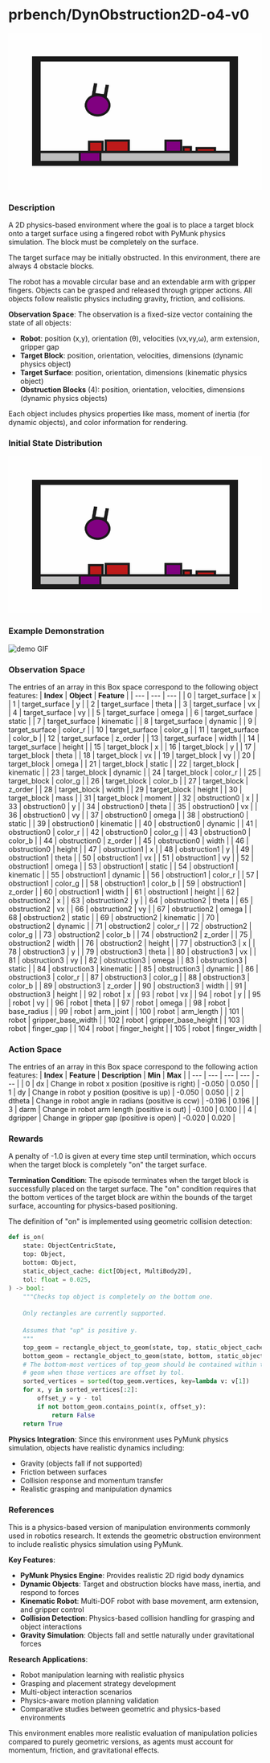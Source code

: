 # prbench/DynObstruction2D-o4-v0
![random action GIF](assets/random_action_gifs/DynObstruction2D-o4.gif)

### Description
A 2D physics-based environment where the goal is to place a target block onto a target surface using a fingered robot with PyMunk physics simulation. The block must be completely on the surface.

The target surface may be initially obstructed. In this environment, there are always 4 obstacle blocks.

The robot has a movable circular base and an extendable arm with gripper fingers. Objects can be grasped and released through gripper actions. All objects follow realistic physics including gravity, friction, and collisions.

**Observation Space**: The observation is a fixed-size vector containing the state of all objects:
- **Robot**: position (x,y), orientation (θ), velocities (vx,vy,ω), arm extension, gripper gap
- **Target Block**: position, orientation, velocities, dimensions (dynamic physics object)
- **Target Surface**: position, orientation, dimensions (kinematic physics object)
- **Obstruction Blocks** (4): position, orientation, velocities, dimensions (dynamic physics objects)

Each object includes physics properties like mass, moment of inertia (for dynamic objects), and color information for rendering.

### Initial State Distribution
![initial state GIF](assets/initial_state_gifs/DynObstruction2D-o4.gif)

### Example Demonstration
![demo GIF](assets/demo_gifs/DynObstruction2D-o4.gif)

### Observation Space
The entries of an array in this Box space correspond to the following object features:
| **Index** | **Object** | **Feature** |
| --- | --- | --- |
| 0 | target_surface | x |
| 1 | target_surface | y |
| 2 | target_surface | theta |
| 3 | target_surface | vx |
| 4 | target_surface | vy |
| 5 | target_surface | omega |
| 6 | target_surface | static |
| 7 | target_surface | kinematic |
| 8 | target_surface | dynamic |
| 9 | target_surface | color_r |
| 10 | target_surface | color_g |
| 11 | target_surface | color_b |
| 12 | target_surface | z_order |
| 13 | target_surface | width |
| 14 | target_surface | height |
| 15 | target_block | x |
| 16 | target_block | y |
| 17 | target_block | theta |
| 18 | target_block | vx |
| 19 | target_block | vy |
| 20 | target_block | omega |
| 21 | target_block | static |
| 22 | target_block | kinematic |
| 23 | target_block | dynamic |
| 24 | target_block | color_r |
| 25 | target_block | color_g |
| 26 | target_block | color_b |
| 27 | target_block | z_order |
| 28 | target_block | width |
| 29 | target_block | height |
| 30 | target_block | mass |
| 31 | target_block | moment |
| 32 | obstruction0 | x |
| 33 | obstruction0 | y |
| 34 | obstruction0 | theta |
| 35 | obstruction0 | vx |
| 36 | obstruction0 | vy |
| 37 | obstruction0 | omega |
| 38 | obstruction0 | static |
| 39 | obstruction0 | kinematic |
| 40 | obstruction0 | dynamic |
| 41 | obstruction0 | color_r |
| 42 | obstruction0 | color_g |
| 43 | obstruction0 | color_b |
| 44 | obstruction0 | z_order |
| 45 | obstruction0 | width |
| 46 | obstruction0 | height |
| 47 | obstruction1 | x |
| 48 | obstruction1 | y |
| 49 | obstruction1 | theta |
| 50 | obstruction1 | vx |
| 51 | obstruction1 | vy |
| 52 | obstruction1 | omega |
| 53 | obstruction1 | static |
| 54 | obstruction1 | kinematic |
| 55 | obstruction1 | dynamic |
| 56 | obstruction1 | color_r |
| 57 | obstruction1 | color_g |
| 58 | obstruction1 | color_b |
| 59 | obstruction1 | z_order |
| 60 | obstruction1 | width |
| 61 | obstruction1 | height |
| 62 | obstruction2 | x |
| 63 | obstruction2 | y |
| 64 | obstruction2 | theta |
| 65 | obstruction2 | vx |
| 66 | obstruction2 | vy |
| 67 | obstruction2 | omega |
| 68 | obstruction2 | static |
| 69 | obstruction2 | kinematic |
| 70 | obstruction2 | dynamic |
| 71 | obstruction2 | color_r |
| 72 | obstruction2 | color_g |
| 73 | obstruction2 | color_b |
| 74 | obstruction2 | z_order |
| 75 | obstruction2 | width |
| 76 | obstruction2 | height |
| 77 | obstruction3 | x |
| 78 | obstruction3 | y |
| 79 | obstruction3 | theta |
| 80 | obstruction3 | vx |
| 81 | obstruction3 | vy |
| 82 | obstruction3 | omega |
| 83 | obstruction3 | static |
| 84 | obstruction3 | kinematic |
| 85 | obstruction3 | dynamic |
| 86 | obstruction3 | color_r |
| 87 | obstruction3 | color_g |
| 88 | obstruction3 | color_b |
| 89 | obstruction3 | z_order |
| 90 | obstruction3 | width |
| 91 | obstruction3 | height |
| 92 | robot | x |
| 93 | robot | vx |
| 94 | robot | y |
| 95 | robot | vy |
| 96 | robot | theta |
| 97 | robot | omega |
| 98 | robot | base_radius |
| 99 | robot | arm_joint |
| 100 | robot | arm_length |
| 101 | robot | gripper_base_width |
| 102 | robot | gripper_base_height |
| 103 | robot | finger_gap |
| 104 | robot | finger_height |
| 105 | robot | finger_width |


### Action Space
The entries of an array in this Box space correspond to the following action features:
| **Index** | **Feature** | **Description** | **Min** | **Max** |
| --- | --- | --- | --- | --- |
| 0 | dx | Change in robot x position (positive is right) | -0.050 | 0.050 |
| 1 | dy | Change in robot y position (positive is up) | -0.050 | 0.050 |
| 2 | dtheta | Change in robot angle in radians (positive is ccw) | -0.196 | 0.196 |
| 3 | darm | Change in robot arm length (positive is out) | -0.100 | 0.100 |
| 4 | dgripper | Change in gripper gap (positive is open) | -0.020 | 0.020 |


### Rewards
A penalty of -1.0 is given at every time step until termination, which occurs when the target block is completely "on" the target surface.

**Termination Condition**: The episode terminates when the target block is successfully placed on the target surface. The "on" condition requires that the bottom vertices of the target block are within the bounds of the target surface, accounting for physics-based positioning.

The definition of "on" is implemented using geometric collision detection:
```python
def is_on(
    state: ObjectCentricState,
    top: Object,
    bottom: Object,
    static_object_cache: dict[Object, MultiBody2D],
    tol: float = 0.025,
) -> bool:
    """Checks top object is completely on the bottom one.

    Only rectangles are currently supported.

    Assumes that "up" is positive y.
    """
    top_geom = rectangle_object_to_geom(state, top, static_object_cache)
    bottom_geom = rectangle_object_to_geom(state, bottom, static_object_cache)
    # The bottom-most vertices of top_geom should be contained within the bottom
    # geom when those vertices are offset by tol.
    sorted_vertices = sorted(top_geom.vertices, key=lambda v: v[1])
    for x, y in sorted_vertices[:2]:
        offset_y = y - tol
        if not bottom_geom.contains_point(x, offset_y):
            return False
    return True
```

**Physics Integration**: Since this environment uses PyMunk physics simulation, objects have realistic dynamics including:
- Gravity (objects fall if not supported)
- Friction between surfaces
- Collision response and momentum transfer
- Realistic grasping and manipulation dynamics


### References
This is a physics-based version of manipulation environments commonly used in robotics research. It extends the geometric obstruction environment to include realistic physics simulation using PyMunk.

**Key Features**:
- **PyMunk Physics Engine**: Provides realistic 2D rigid body dynamics
- **Dynamic Objects**: Target and obstruction blocks have mass, inertia, and respond to forces
- **Kinematic Robot**: Multi-DOF robot with base movement, arm extension, and gripper control
- **Collision Detection**: Physics-based collision handling for grasping and object interactions
- **Gravity Simulation**: Objects fall and settle naturally under gravitational forces

**Research Applications**:
- Robot manipulation learning with realistic physics
- Grasping and placement strategy development  
- Multi-object interaction scenarios
- Physics-aware motion planning validation
- Comparative studies between geometric and physics-based environments

This environment enables more realistic evaluation of manipulation policies compared to purely geometric versions, as agents must account for momentum, friction, and gravitational effects.
